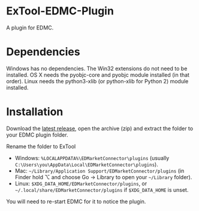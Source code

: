 # ExTool-EDMC-Plugin
A plugin for EDMC.

# Dependencies
Windows has no dependencies. The Win32 extensions do not need to be installed.
OS X needs the pyobjc-core and pyobjc module installed (in that order).
Linux needs the python3-xlib (or python-xlib for Python 2) module installed.

# Installation
Download the [latest release](https://github.com/ExTool/ExTool-EDMC-Plugin/releases/latest), open the archive (zip) and extract the folder to your EDMC plugin folder.

Rename the folder to ExTool

* Windows: `%LOCALAPPDATA%\EDMarketConnector\plugins` (usually `C:\Users\you\AppData\Local\EDMarketConnector\plugins`).
* Mac: `~/Library/Application Support/EDMarketConnector/plugins` (in Finder hold ⌥ and choose Go &rarr; Library to open your `~/Library` folder).
* Linux: `$XDG_DATA_HOME/EDMarketConnector/plugins`, or `~/.local/share/EDMarketConnector/plugins` if `$XDG_DATA_HOME` is unset.

You will need to re-start EDMC for it to notice the plugin.
